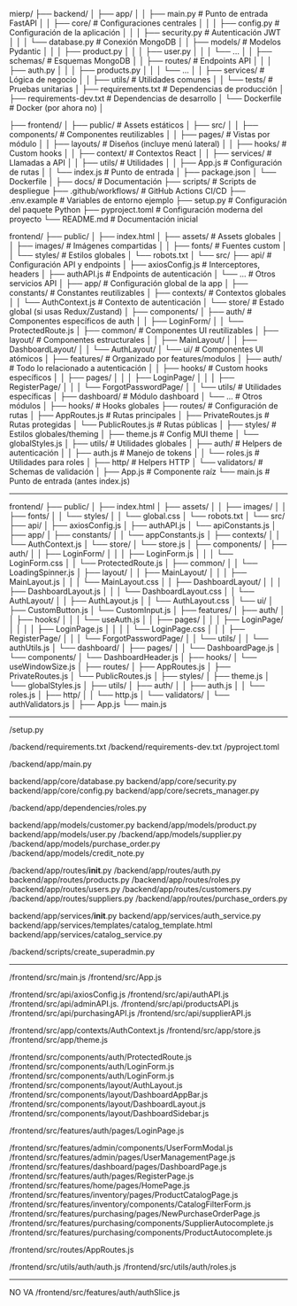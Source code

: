 mierp/
├── backend/
│   ├── app/
│   │   ├── main.py                  # Punto de entrada FastAPI
│   │   ├── core/                    # Configuraciones centrales
│   │   │   ├── config.py            # Configuración de la aplicación
│   │   │   ├── security.py          # Autenticación JWT
│   │   │   └── database.py          # Conexión MongoDB
│   │   ├── models/                  # Modelos Pydantic
│   │   │   ├── product.py
│   │   │   ├── user.py
│   │   │   └── ...
│   │   ├── schemas/                 # Esquemas MongoDB
│   │   ├── routes/                  # Endpoints API
│   │   │   ├── auth.py
│   │   │   ├── products.py
│   │   │   └── ...
│   │   ├── services/                # Lógica de negocio
│   │   ├── utils/                   # Utilidades comunes
│   │   └── tests/                   # Pruebas unitarias
│   ├── requirements.txt             # Dependencias de producción
│   ├── requirements-dev.txt         # Dependencias de desarrollo
│   └── Dockerfile                   # Docker (por ahora no)
│


├── frontend/
│   ├── public/                      # Assets estáticos
│   ├── src/
│   │   ├── components/              # Componentes reutilizables
│   │   ├── pages/                   # Vistas por módulo
│   │   ├── layouts/                 # Diseños (incluye menú lateral)
│   │   ├── hooks/                   # Custom hooks
│   │   ├── context/                 # Contextos React
│   │   ├── services/                # Llamadas a API
│   │   ├── utils/                   # Utilidades
│   │   ├── App.js                   # Configuración de rutas
│   │   └── index.js                 # Punto de entrada
│   ├── package.json
│   └── Dockerfile
│
├── docs/                            # Documentación
├── scripts/                         # Scripts de despliegue
├── .github/workflows/               # GitHub Actions CI/CD
├── .env.example                     # Variables de entorno ejemplo
├── setup.py                         # Configuración del paquete Python
├── pyproject.toml                   # Configuración moderna del proyecto
└── README.md                        # Documentación inicial



frontend/
├── public/
│   ├── index.html
│   ├── assets/            # Assets globales
│   │   ├── images/        # Imágenes compartidas
│   │   ├── fonts/         # Fuentes custom
│   │   └── styles/        # Estilos globales
│   └── robots.txt
│
└── src/
    ├── api/               # Configuración API y endpoints
    │   ├── axiosConfig.js # Interceptores, headers
    │   ├── authAPI.js     # Endpoints de autenticación
    │   └── ...           # Otros servicios API
    │
    ├── app/               # Configuración global de la app
    │   ├── constants/     # Constantes reutilizables
    │   ├── contexts/      # Contextos globales
    │   │   └── AuthContext.js # Contexto de autenticación
    │   └── store/         # Estado global (si usas Redux/Zustand)
    │
    ├── components/
    │   ├── auth/          # Componentes específicos de auth
    │   │   ├── LoginForm/
    │   │   └── ProtectedRoute.js
    │   ├── common/        # Componentes UI reutilizables
    │   ├── layout/        # Componentes estructurales
    │   │   ├── MainLayout/
    │   │   ├── DashboardLayout/
    │   │   └── AuthLayout/
    │   └── ui/           # Componentes UI atómicos
    │
    ├── features/          # Organizado por features/modulos
    │   ├── auth/          # Todo lo relacionado a autenticación
    │   │   ├── hooks/     # Custom hooks específicos
    │   │   ├── pages/
    │   │   │   ├── LoginPage/
    │   │   │   ├── RegisterPage/
    │   │   │   └── ForgotPasswordPage/
    │   │   └── utils/     # Utilidades específicas
    │   ├── dashboard/     # Módulo dashboard
    │   └── ...           # Otros módulos
    │
    ├── hooks/             # Hooks globales
    ├── routes/            # Configuración de rutas
    │   ├── AppRoutes.js   # Rutas principales
    │   ├── PrivateRoutes.js # Rutas protegidas
    │   └── PublicRoutes.js # Rutas públicas
    │
    ├── styles/           # Estilos globales/theming
    │   ├── theme.js       # Config MUI theme
    │   └── globalStyles.js
    │
    ├── utils/            # Utilidades globales
    │   ├── auth/         # Helpers de autenticación
    │   │   ├── auth.js   # Manejo de tokens
    │   │   └── roles.js # Utilidades para roles
    │   ├── http/         # Helpers HTTP
    │   └── validators/   # Schemas de validación
    │
    ├── App.js            # Componente raíz
    └── main.js           # Punto de entrada (antes index.js)


----------------------------------

frontend/
├── public/
│   ├── index.html
│   ├── assets/
│   │   ├── images/
│   │   ├── fonts/
│   │   └── styles/
│   │       └── global.css
│   └── robots.txt
│
└── src/
    ├── api/
    │   ├── axiosConfig.js
    │   ├── authAPI.js
    │   └── apiConstants.js
    │
    ├── app/
    │   ├── constants/
    │   │   └── appConstants.js
    │   ├── contexts/
    │   │   └── AuthContext.js
    │   └── store/
    │       └── store.js
    │
    ├── components/
    │   ├── auth/
    │   │   ├── LoginForm/
    │   │   │   ├── LoginForm.js
    │   │   │   └── LoginForm.css
    │   │   └── ProtectedRoute.js
    │   ├── common/
    │   │   └── LoadingSpinner.js
    │   ├── layout/
    │   │   ├── MainLayout/
    │   │   │   ├── MainLayout.js
    │   │   │   └── MainLayout.css
    │   │   ├── DashboardLayout/
    │   │   │   ├── DashboardLayout.js
    │   │   │   └── DashboardLayout.css
    │   │   └── AuthLayout/
    │   │       ├── AuthLayout.js
    │   │       └── AuthLayout.css
    │   └── ui/
    │       ├── CustomButton.js
    │       └── CustomInput.js
    │
    ├── features/
    │   ├── auth/
    │   │   ├── hooks/
    │   │   │   └── useAuth.js
    │   │   ├── pages/
    │   │   │   ├── LoginPage/
    │   │   │   │   ├── LoginPage.js
    │   │   │   │   └── LoginPage.css
    │   │   │   ├── RegisterPage/
    │   │   │   └── ForgotPasswordPage/
    │   │   └── utils/
    │   │       └── authUtils.js
    │   └── dashboard/
    │       ├── pages/
    │       │   └── DashboardPage.js
    │       └── components/
    │           └── DashboardHeader.js
    │
    ├── hooks/
    │   └── useWindowSize.js
    │
    ├── routes/
    │   ├── AppRoutes.js
    │   ├── PrivateRoutes.js
    │   └── PublicRoutes.js
    │
    ├── styles/
    │   ├── theme.js
    │   └── globalStyles.js
    │
    ├── utils/
    │   ├── auth/
    │   │   ├── auth.js
    │   │   └── roles.js
    │   ├── http/
    │   │   └── http.js
    │   └── validators/
    │       └── authValidators.js
    │
    ├── App.js
    └── main.js



-----------------------------------

/setup.py

/backend/requirements.txt
/backend/requirements-dev.txt 
/pyproject.toml

/backend/app/main.py

backend/app/core/database.py
backend/app/core/security.py
backend/app/core/config.py
backend/app/core/secrets_manager.py

/backend/app/dependencies/roles.py

backend/app/models/customer.py
backend/app/models/product.py
backend/app/models/user.py
/backend/app/models/supplier.py
/backend/app/models/purchase_order.py
/backend/app/models/credit_note.py


/backend/app/routes/__init__.py
/backend/app/routes/auth.py
backend/app/routes/products.py
/backend/app/routes/roles.py
/backend/app/routes/users.py
/backend/app/routes/customers.py
/backend/app/routes/suppliers.py
/backend/app/routes/purchase_orders.py



backend/app/services/__init__.py
backend/app/services/auth_service.py
backend/app/services/templates/catalog_template.html
backend/app/services/catalog_service.py


/backend/scripts/create_superadmin.py

----------------------------------

/frontend/src/main.js
/frontend/src/App.js

/frontend/src/api/axiosConfig.js
/frontend/src/api/authAPI.js
/frontend/src/api/adminAPI.js.
/frontend/src/api/productsAPI.js
/frontend/src/api/purchasingAPI.js
/frontend/src/api/supplierAPI.js

/frontend/src/app/contexts/AuthContext.js
/frontend/src/app/store.js
/frontend/src/app/theme.js

/frontend/src/components/auth/ProtectedRoute.js
/frontend/src/components/auth/LoginForm.js
/frontend/src/components/auth/LoginForm.js
/frontend/src/components/layout/AuthLayout.js
/frontend/src/components/layout/DashboardAppBar.js
/frontend/src/components/layout/DashboardLayout.js
/frontend/src/components/layout/DashboardSidebar.js

/frontend/src/features/auth/pages/LoginPage.js

/frontend/src/features/admin/components/UserFormModal.js
/frontend/src/features/admin/pages/UserManagementPage.js
/frontend/src/features/dashboard/pages/DashboardPage.js
/frontend/src/features/auth/pages/RegisterPage.js
/frontend/src/features/home/pages/HomePage.js
/frontend/src/features/inventory/pages/ProductCatalogPage.js
/frontend/src/features/inventory/components/CatalogFilterForm.js
/frontend/src/features/purchasing/pages/NewPurchaseOrderPage.js
/frontend/src/features/purchasing/components/SupplierAutocomplete.js
/frontend/src/features/purchasing/components/ProductAutocomplete.js


/frontend/src/routes/AppRoutes.js

/frontend/src/utils/auth/auth.js
/frontend/src/utils/auth/roles.js



----------------------------



NO VA
/frontend/src/features/auth/authSlice.js